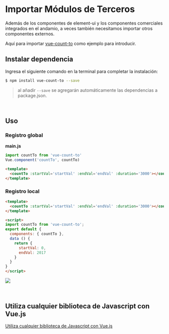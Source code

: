 # Importar Módulos de Terceros

Además de los componentes de element-ui y los componentes comerciales integrados en el andamio, a veces también necesitamos importar otros componentes externos.

Aquí para importar [vue-count-to](https://github.com/PanJiaChen/vue-countTo) como ejemplo para introducir.

## Instalar dependencia

Ingresa el siguiente comando en la terminal para completar la instalación:

```bash
$ npm install vue-count-to --save
```

> al añadir `--save` se agregarán automáticamente las dependencias a package.json.

<br/>

## Uso

### Registro global

**main.js**

```js
import countTo from 'vue-count-to'
Vue.component('countTo', countTo)
```

```html
<template>
  <countTo :startVal='startVal' :endVal='endVal' :duration='3000'></countTo>
</template>
```

### Registro local

```html
<template>
  <countTo :startVal='startVal' :endVal='endVal' :duration='3000'></countTo>
</template>

<script>
import countTo from 'vue-count-to';
export default {
  components: { countTo },
  data () {
    return {
      startVal: 0,
      endVal: 2017
    }
  }
}
</script>
```

![](https://panjiachen.gitee.io/gitee-cdn/doc-site/8b95fac0-6691-4ad6-ba6c-e5d84527da06.gif)

<br/>

## Utiliza cualquier biblioteca de Javascript con Vue.js

[Utiliza cualquier biblioteca de Javascript con Vue.js](https://vuejsdevelopers.com/2017/04/22/vue-js-libraries-plugins/)
